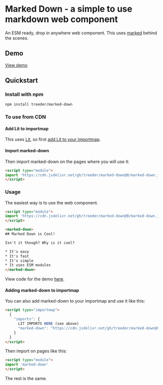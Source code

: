 # Marked Down - a simple to use markdown web component

An ESM ready, drop in anywhere web component. This uses [marked](https://marked.js.org/) behind the scenes.

## Demo

[View demo](https://chainparency.github.io/zxinger/)

## Quickstart

### Install with npm

```sh
npm install treeder/marked-down
```

### To use from CDN

#### Add Lit to importmap

This uses [Lit](https://lit.dev), so first [add Lit to your importmap](https://thingster.app/things/qT_iAr9PuPK2FVNJCxANY). 

#### Import marked-down

Then import marked-down on the pages where you will use it:

```html
<script type="module">
import 'https://cdn.jsdelivr.net/gh/treeder/marked-down@0/marked-down.js'
</script>
```

### Usage

The easiest way is to use the web component.

```html
<script type="module">
import 'https://cdn.jsdelivr.net/gh/treeder/marked-down@0/marked-down.js'
</script>

<marked-down>
## Marked Down is Cool!

Isn't it though? Why is it cool?

* It's easy
* It's fast
* It's simple
* It uses ESM modules
</marked-down>
```

View code for the demo [here](/demo/index.html).

#### Adding marked-down to importmap

You can also add marked-down to your importmap and use it like this:

```html
<script type="importmap">
  {
    "imports": {
      LIT IMPORTS HERE (see above)
      "marked-down": "https://cdn.jsdelivr.net/gh/treeder/marked-down@0/marked-down.js"
    }
  }
</script>
```

Then import on pages like this:

```html
<script type="module">
import 'marked-down'
</script>
```

The rest is the same.

